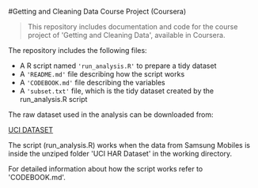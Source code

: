 #Getting and Cleaning Data Course Project (Coursera)

>This repository includes documentation and code 
>for the course project of 'Getting and Cleaning Data',
>available in Coursera.


The repository includes the following files:

- A R script named `'run_analysis.R'` to prepare a tidy dataset
- A `'README.md'` file describing how the script works
- A `'CODEBOOK.md'` file describing the variables
- A `'subset.txt'` file, which is the tidy dataset created by the run_analysis.R script


The raw dataset used in the analysis can be downloaded from:

[UCI DATASET]

The script (run_analysis.R) works when the data from Samsung Mobiles is inside the unziped folder 
'UCI HAR Dataset' in the working directory.

For detailed information about how the script works refer to 'CODEBOOK.md'.


[UCI DATASET]: https://d396qusza40orc.cloudfront.net/getdata%2Fprojectfiles%2FUCI%20HAR%20Dataset.zip